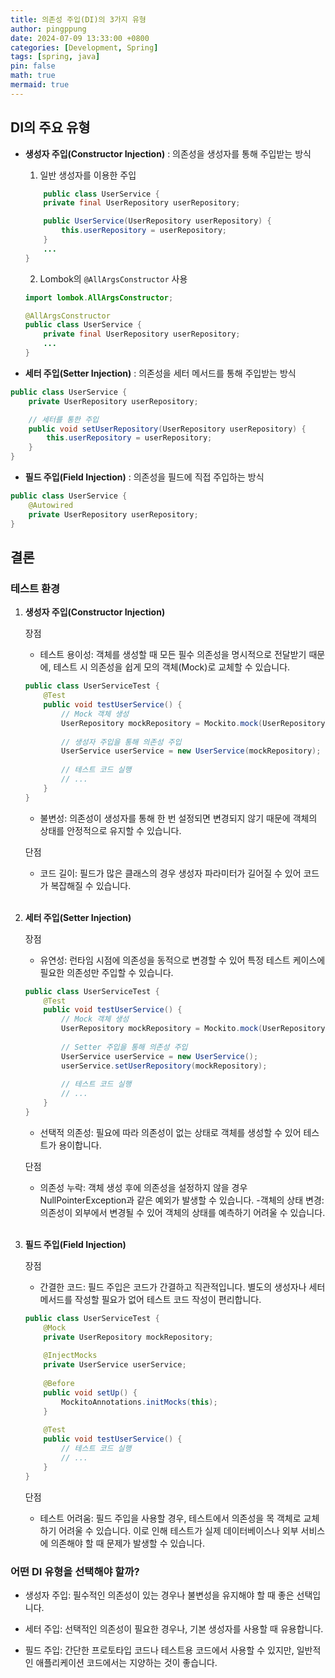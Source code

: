 ```yaml
---
title: 의존성 주입(DI)의 3가지 유형
author: pingppung
date: 2024-07-09 13:33:00 +0800
categories: [Development, Spring]
tags: [spring, java]
pin: false
math: true
mermaid: true
---
```

## DI의 주요 유형
- **생성자 주입(Constructor Injection)** : 의존성을 생성자를 통해 주입받는 방식
    1. 일반 생성자를 이용한 주입
    ```java
        public class UserService {
        private final UserRepository userRepository;

        public UserService(UserRepository userRepository) {
            this.userRepository = userRepository;
        }
        ...
    }

    ```
    2. Lombok의 `@AllArgsConstructor` 사용
    ```java
    import lombok.AllArgsConstructor;

    @AllArgsConstructor
    public class UserService {
        private final UserRepository userRepository;
        ...
    }
    ```


- **세터 주입(Setter Injection)** : 의존성을 세터 메서드를 통해 주입받는 방식

```java
public class UserService {
    private UserRepository userRepository;

    // 세터를 통한 주입
    public void setUserRepository(UserRepository userRepository) {
        this.userRepository = userRepository;
    }
}
```
- **필드 주입(Field Injection)** : 의존성을 필드에 직접 주입하는 방식

```java
public class UserService {
    @Autowired
    private UserRepository userRepository;
}

```

## 결론
### 테스트 환경
1. **생성자 주입(Constructor Injection)**

    장점
    - 테스트 용이성: 객체를 생성할 때 모든 필수 의존성을 명시적으로 전달받기 때문에, 테스트 시 의존성을 쉽게 모의 객체(Mock)로 교체할 수 있습니다.
    ```java
    public class UserServiceTest {
        @Test
        public void testUserService() {
            // Mock 객체 생성
            UserRepository mockRepository = Mockito.mock(UserRepository.class);
            
            // 생성자 주입을 통해 의존성 주입
            UserService userService = new UserService(mockRepository);
            
            // 테스트 코드 실행
            // ...
        }
    }
    ```
    - 불변성: 의존성이 생성자를 통해 한 번 설정되면 변경되지 않기 때문에 객체의 상태를 안정적으로 유지할 수 있습니다.

    단점
    - 코드 길이: 필드가 많은 클래스의 경우 생성자 파라미터가 길어질 수 있어 코드가 복잡해질 수 있습니다.
<br><br>

2. **세터 주입(Setter Injection)**

    장점
    - 유연성: 런타임 시점에 의존성을 동적으로 변경할 수 있어 특정 테스트 케이스에 필요한 의존성만 주입할 수 있습니다.
    ```java
    public class UserServiceTest {
        @Test
        public void testUserService() {
            // Mock 객체 생성
            UserRepository mockRepository = Mockito.mock(UserRepository.class);
            
            // Setter 주입을 통해 의존성 주입
            UserService userService = new UserService();
            userService.setUserRepository(mockRepository);
            
            // 테스트 코드 실행
            // ...
        }
    }

    ```

    - 선택적 의존성: 필요에 따라 의존성이 없는 상태로 객체를 생성할 수 있어 테스트가 용이합니다.

    단점
    - 의존성 누락: 객체 생성 후에 의존성을 설정하지 않을 경우 NullPointerException과 같은 예외가 발생할 수 있습니다.
    -객체의 상태 변경: 의존성이 외부에서 변경될 수 있어 객체의 상태를 예측하기 어려울 수 있습니다.
<br><br>

3. **필드 주입(Field Injection)**

    장점
    - 간결한 코드: 필드 주입은 코드가 간결하고 직관적입니다. 별도의 생성자나 세터 메서드를 작성할 필요가 없어 테스트 코드 작성이 편리합니다.
    ```java
    public class UserServiceTest {
        @Mock
        private UserRepository mockRepository;
        
        @InjectMocks
        private UserService userService;
        
        @Before
        public void setUp() {
            MockitoAnnotations.initMocks(this);
        }
        
        @Test
        public void testUserService() {
            // 테스트 코드 실행
            // ...
        }
    }

    ```

    단점
    - 테스트 어려움: 필드 주입을 사용할 경우, 테스트에서 의존성을 목 객체로 교체하기 어려울 수 있습니다. 이로 인해 테스트가 실제 데이터베이스나 외부 서비스에 의존해야 할 때 문제가 발생할 수 있습니다.

### 어떤 DI 유형을 선택해야 할까?
- 생성자 주입: 필수적인 의존성이 있는 경우나 불변성을 유지해야 할 때 좋은 선택입니다.

- 세터 주입: 선택적인 의존성이 필요한 경우나, 기본 생성자를 사용할 때 유용합니다.

-  필드 주입: 간단한 프로토타입 코드나 테스트용 코드에서 사용할 수 있지만, 일반적인 애플리케이션 코드에서는 지양하는 것이 좋습니다.
